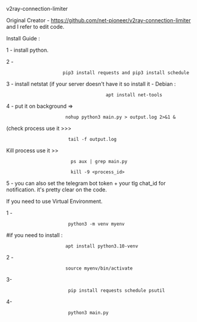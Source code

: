 v2ray-connection-limiter

Original Creator - https://github.com/net-pioneer/v2ray-connection-limiter and I refer to edit code.

Install Guide :

1 - install python.

2 -       

                         pip3 install requests and pip3 install schedule

3 - install netstat (if your server doesn't have it so install it - Debian :

                                         apt install net-tools

4 - put it on background =>

                          nohup python3 main.py > output.log 2>&1 &   
                          
(check process use it >>> 

                           tail -f output.log 

Kill process use it >>

                            ps aux | grep main.py

                            kill -9 <process_id>
                       
5 - you can also set the telegram bot token + your tlg chat_id for notification. it's pretty clear on the code.

If you need to use Virtual Environment.

1 -   

                           python3 -m venv myenv  

#if you need to install :

                          apt install python3.10-venv

2 -                      

                          source myenv/bin/activate

3-  

                           pip install requests schedule psutil

4-    

                           python3 main.py
                  
